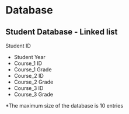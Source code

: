 # Database
Student Database - Linked list
----------------------------------
Student ID
- Student Year
- Course_1 ID
- Course_1 Grade
- Course_2 ID
- Course_2 Grade
- Course_3 ID
- Course_3 Grade

*The maximum size of the database is 10 entries
